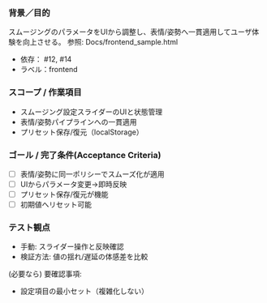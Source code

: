 ### 背景／目的
スムージングのパラメータをUIから調整し、表情/姿勢へ一貫適用してユーザ体験を向上させる。
参照: Docs/frontend_sample.html

- 依存： #12, #14
- ラベル：frontend

### スコープ / 作業項目
- スムージング設定スライダーのUIと状態管理
- 表情/姿勢パイプラインへの一貫適用
- プリセット保存/復元（localStorage）

### ゴール / 完了条件(Acceptance Criteria)
- [ ] 表情/姿勢に同一ポリシーでスムーズ化が適用
- [ ] UIからパラメータ変更→即時反映
- [ ] プリセット保存/復元が機能
- [ ] 初期値へリセット可能

### テスト観点
- 手動: スライダー操作と反映確認
- 検証方法: 値の揺れ/遅延の体感差を比較

(必要なら) 要確認事項:
- 設定項目の最小セット（複雑化しない）

